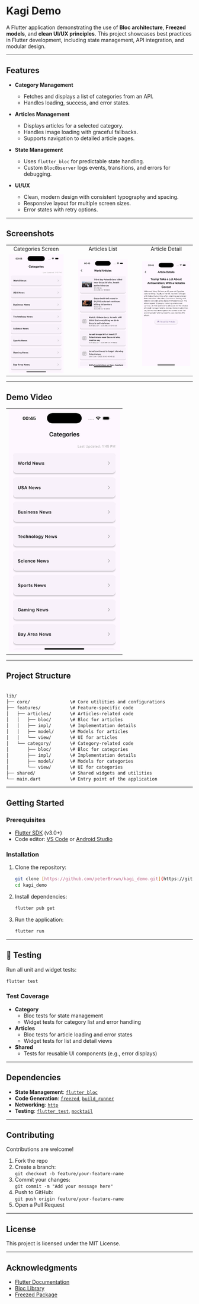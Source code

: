 # Kagi Demo

A Flutter application demonstrating the use of **Bloc architecture**, **Freezed models**, and **clean UI/UX principles**. This project showcases best practices in Flutter development, including state management, API integration, and modular design.

---

## Features

- **Category Management**
  - Fetches and displays a list of categories from an API.
  - Handles loading, success, and error states.

- **Articles Management**
  - Displays articles for a selected category.
  - Handles image loading with graceful fallbacks.
  - Supports navigation to detailed article pages.

- **State Management**
  - Uses `flutter_bloc` for predictable state handling.
  - Custom `BlocObserver` logs events, transitions, and errors for debugging.

- **UI/UX**
  - Clean, modern design with consistent typography and spacing.
  - Responsive layout for multiple screen sizes.
  - Error states with retry options.

---

## Screenshots

<table>
  <tr>
    <td align="center">Categories Screen</td>
    <td>&nbsp;&nbsp;&nbsp;</td>
    <td align="center">Articles List</td>
    <td>&nbsp;&nbsp;&nbsp;</td>
    <td align="center">Article Detail</td>
  </tr>
  <tr>
    <td><img src="assets/screenshots/categories_screen.png" width=270></td>
    <td>&nbsp;</td>
    <td><img src="assets/screenshots/article_list_screen.png" width=270></td>
    <td>&nbsp;</td>
    <td><img src="assets/screenshots/articles_details_screen.png" width=270></td>
  </tr>
</table>

---

## Demo Video

<table>
  <tr>
    <td align="center">
      <a href="assets/videos/demo_video.mp4">
        <img src="assets/screenshots/categories_screen.png" alt="Watch the Demo" width="300">
      </a>
    </td>
  </tr>
</table>

---

## Project Structure

```

lib/
├── core/               \# Core utilities and configurations
├── features/           \# Feature-specific code
│   ├── articles/       \# Articles-related code
│   │   ├── bloc/       \# Bloc for articles
│   │   ├── impl/       \# Implementation details
│   │   ├── model/      \# Models for articles
│   │   └── view/       \# UI for articles
│   └── category/       \# Category-related code
│       ├── bloc/       \# Bloc for categories
│       ├── impl/       \# Implementation details
│       ├── model/      \# Models for categories
│       └── view/       \# UI for categories
├── shared/             \# Shared widgets and utilities
└── main.dart           \# Entry point of the application

```

---

## Getting Started

### Prerequisites

- [Flutter SDK](https://docs.flutter.dev/get-started/install) (v3.0+)
- Code editor: [VS Code](https://code.visualstudio.com/) or [Android Studio](https://developer.android.com/studio)

### Installation

1. Clone the repository:

    ```bash
    git clone [https://github.com/peterBrxwn/kagi_demo.git](https://github.com/peterBrxwn/kagi_demo.git)
    cd kagi_demo
    ```

2. Install dependencies:

    ```bash
    flutter pub get
    ```

3. Run the application:

    ```bash
    flutter run
    ```

---

## 🧪 Testing

Run all unit and widget tests:

```bash
flutter test
```

### Test Coverage

- **Category**
  - Bloc tests for state management
  - Widget tests for category list and error handling
- **Articles**
  - Bloc tests for article loading and error states
  - Widget tests for list and detail views
- **Shared**
  - Tests for reusable UI components (e.g., error displays)

---

## Dependencies

- **State Management**: [`flutter_bloc`](https://pub.dev/packages/flutter_bloc)
- **Code Generation**: [`freezed`](https://pub.dev/packages/freezed), [`build_runner`](https://pub.dev/packages/build_runner)
- **Networking**: [`http`](https://pub.dev/packages/http)
- **Testing**: [`flutter_test`](https://api.flutter.dev/flutter/flutter_test/flutter_test-library.html), [`mocktail`](https://pub.dev/packages/mocktail)

---

## Contributing

Contributions are welcome!

1. Fork the repo  
2. Create a branch:  
   `git checkout -b feature/your-feature-name`  
3. Commit your changes:  
   `git commit -m "Add your message here"`  
4. Push to GitHub:  
   `git push origin feature/your-feature-name`  
5. Open a Pull Request

---

## License

This project is licensed under the MIT License.

---

## Acknowledgments

- [Flutter Documentation](https://docs.flutter.dev)  
- [Bloc Library](https://bloclibrary.dev)  
- [Freezed Package](https://pub.dev/packages/freezed)

